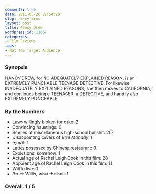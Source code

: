 ```yaml
---
comments: true
date: 2011-05-26 22:54:20
slug: nancy-drew
layout: post
title: Nancy Drew
wordpress_id: 11662
categories:
- Film Reviews
tags:
- Not the Target Audience
---
```


### Synopsis

NANCY DREW, for NO ADEQUATELY EXPLAINED REASON, is an EXTREMELY PUNCHABLE TEENAGE DETECTIVE.  For likewise INADEQUATELY EXPLAINED REASONS, she then moves to CALIFORNIA, and continues being a TEENAGER, a DETECTIVE, and handily also EXTREMELY PUNCHABLE.

### By the Numbers

  * Laws willingly broken for cake: 2
  * Convincing hauntings: 0
  * Scenes of miscellaneous high-school bullshit: 207
  * Disappointing covers of _Blue Monday_: 1
  * e;mail: 1
  * Lattes posessed by Chinese restaurant: 0
  * Explosions: somehow, 1
  * Actual age of Rachel Leigh Cook in this film: 28
  * Apparent age of Rachel Leigh Cook in this film: 14
  * Will to live: 0
  * Bruce Willis, what the hell: 1

### Overall: 1 / 5

